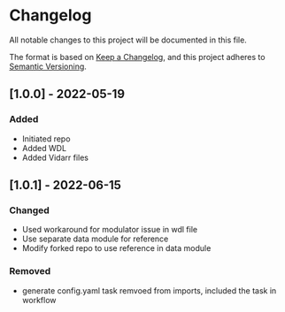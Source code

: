 # Changelog
All notable changes to this project will be documented in this file.

The format is based on [Keep a Changelog](https://keepachangelog.com/en/1.0.0/),
and this project adheres to [Semantic Versioning](https://semver.org/spec/v2.0.0.html).

## [1.0.0] - 2022-05-19
### Added
- Initiated repo
- Added WDL
- Added Vidarr files

## [1.0.1] - 2022-06-15
### Changed
- Used workaround for modulator issue in wdl file
- Use separate data module for reference
- Modify forked repo to use reference in data module

### Removed
- generate config.yaml task remvoed from imports, included the task in workflow

